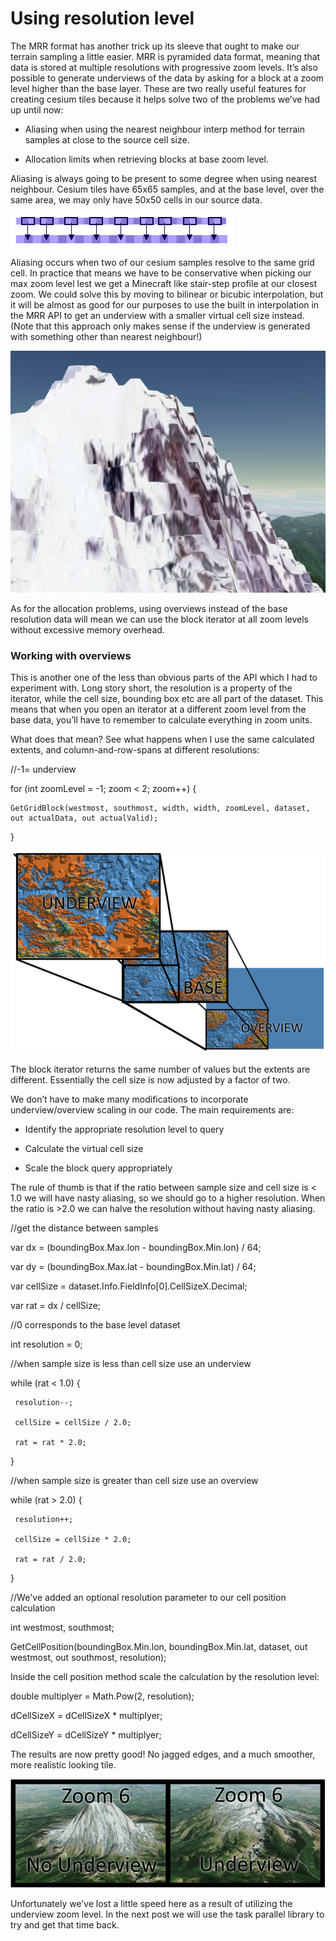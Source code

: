 # Using resolution level

The MRR format has another trick up its sleeve that ought to make our terrain sampling a little easier.  MRR is pyramided data format, meaning that data is stored at multiple resolutions with progressive zoom levels. It’s also possible to generate underviews of the data by asking for a block at a zoom level higher than the base layer. These are two really useful features for creating cesium tiles because it helps solve two of the problems we’ve had up until now:

* Aliasing when using the nearest neighbour interp method for terrain samples at close to the source cell size.

* Allocation limits when retrieving blocks at base zoom level.

Aliasing is always going to be present to some degree when using nearest neighbour.  Cesium tiles have 65x65 samples, and at the base level, over the same area, we may only have 50x50 cells in our source data.  

![image alt text](images\image_8.png)

Aliasing occurs when two of our cesium samples resolve to the same grid cell. In practice that means we have to be conservative when picking our max zoom level lest we get a Minecraft like stair-step profile at our closest zoom.  We could solve this by moving to bilinear or bicubic interpolation, but it will be almost as good for our purposes to use the built in interpolation in the MRR API to get an underview with a smaller virtual cell size instead. (Note that this approach only makes sense if the underview is generated with something other than nearest neighbour!)

![image alt text](images\image_9.png)

As for the allocation problems, using overviews instead of the base resolution data will mean we can use the block iterator at all zoom levels without excessive memory overhead.

### Working with overviews

This is another one of the less than obvious parts of the API which I had to experiment with. Long story short, the resolution is a property of the iterator, while the cell size, bounding box etc are all part of the dataset.  This means that when you open an iterator at a different zoom level from the base data, you’ll have to remember to calculate everything in zoom units.

What does that mean? See what happens when I use the same calculated extents, and column-and-row-spans at different resolutions:

//-1= underview

for (int zoomLevel = -1; zoom < 2; zoom++) {

    GetGridBlock(westmost, southmost, width, width, zoomLevel, dataset, out actualData, out actualValid);

}

![image alt text](images\image_10.png)

The block iterator returns the same number of values but the extents are different.  Essentially the cell size is now adjusted by a factor of two.

 We don’t have to make many modifications to incorporate underview/overview scaling in our code.  The main requirements are:

* Identify the appropriate resolution level to query

* Calculate the virtual cell size

* Scale the block query appropriately

The rule of thumb is that if the ratio between sample size and cell size is < 1.0 we will have nasty aliasing, so we should go to a higher resolution.  When the ratio is >2.0 we can halve the resolution without having nasty aliasing.

//get the distance between samples

 var dx = (boundingBox.Max.lon - boundingBox.Min.lon) / 64;

 var dy = (boundingBox.Max.lat - boundingBox.Min.lat) / 64;

 var cellSize = dataset.Info.FieldInfo[0].CellSizeX.Decimal;

 var rat = dx / cellSize;

 //0 corresponds to the base level dataset

 int resolution = 0;

 //when sample size is less than cell size use an underview

 while (rat < 1.0) {

     resolution--;

     cellSize = cellSize / 2.0;

     rat = rat * 2.0;

 }

 //when sample size is greater than cell size use an overview

 while (rat > 2.0) {

     resolution++;

     cellSize = cellSize * 2.0;

     rat = rat / 2.0;

 }

//We've added an optional resolution parameter to our cell position calculation

 int westmost, southmost;

 GetCellPosition(boundingBox.Min.lon, boundingBox.Min.lat, dataset, out westmost, out southmost, resolution);

Inside the cell position method scale the calculation by the resolution level:

double multiplyer = Math.Pow(2, resolution);

 dCellSizeX = dCellSizeX * multiplyer;

 dCellSizeY = dCellSizeY * multiplyer;

The results are now pretty good! No jagged edges, and a much smoother, more realistic looking tile.

![image alt text](images\image_11.png)

Unfortunately we’ve lost a little speed here as a result of utilizing the underview zoom level.  In the next post we will use the task parallel library to try and get that time back.
